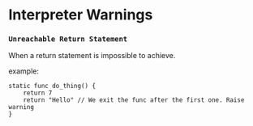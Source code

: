 # Interpreter Warnings



### `Unreachable Return Statement`

When a return statement is impossible to achieve.

example:

````
static func do_thing() {
	return 7
	return "Hello" // We exit the func after the first one. Raise warning
}
````

